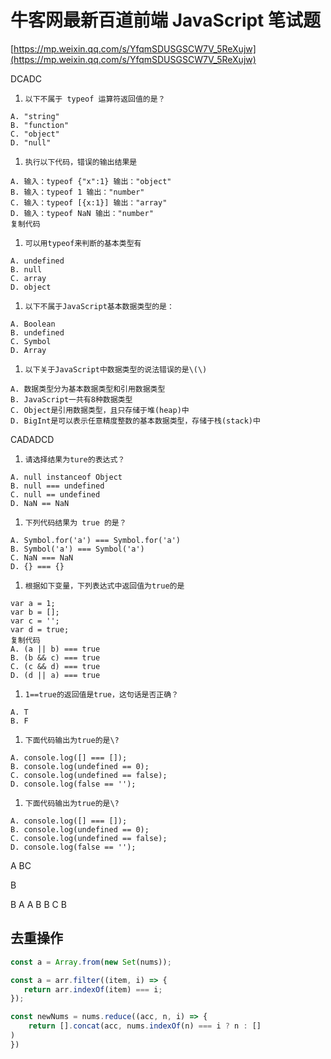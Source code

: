 # 牛客网最新百道前端 JavaScript 笔试题

[https://mp.weixin.qq.com/s/YfqmSDUSGSCW7V_5ReXujw](https://mp.weixin.qq.com/s/YfqmSDUSGSCW7V_5ReXujw)



DCADC

1. ```
   以下不属于 typeof 运算符返回值的是？
   ```

```
A. "string"
B. "function"
C. "object"
D. "null"
```

1. ```
   执行以下代码，错误的输出结果是
   ```

```
A. 输入：typeof {"x":1} 输出："object" 
B. 输入：typeof 1 输出："number" 
C. 输入：typeof [{x:1}] 输出："array" 
D. 输入：typeof NaN 输出："number"
复制代码
```

1. ```
   可以用typeof来判断的基本类型有
   ```

```
A. undefined
B. null
C. array
D. object
```

1. ```
   以下不属于JavaScript基本数据类型的是：
   ```

```
A. Boolean
B. undefined
C. Symbol
D. Array
```

1. ```
   以下关于JavaScript中数据类型的说法错误的是\(\)
   ```

```
A. 数据类型分为基本数据类型和引用数据类型
B. JavaScript一共有8种数据类型
C. Object是引用数据类型，且只存储于堆(heap)中
D. BigInt是可以表示任意精度整数的基本数据类型，存储于栈(stack)中
```



CADADCD

1. ```
   请选择结果为ture的表达式？
   ```

```
A. null instanceof Object
B. null === undefined
C. null == undefined
D. NaN == NaN
```



1. ```
   下列代码结果为 true 的是？
   ```

```
A. Symbol.for('a') === Symbol.for('a')
B. Symbol('a') === Symbol('a')
C. NaN === NaN
D. {} === {}
```

1. ```
   根据如下变量，下列表达式中返回值为true的是
   ```

```
var a = 1;
var b = [];
var c = '';
var d = true;
复制代码
A. (a || b) === true
B. (b && c) === true
C. (c && d) === true
D. (d || a) === true
```

1. ```
   1==true的返回值是true，这句话是否正确？
   ```

```
A. T
B. F
```

1. ```
   下面代码输出为true的是\?
   ```

```
A. console.log([] === []);
B. console.log(undefined == 0);
C. console.log(undefined == false);
D. console.log(false == '');
```

1. ```
   下面代码输出为true的是\?
   ```

```
A. console.log([] === []);
B. console.log(undefined == 0);
C. console.log(undefined == false);
D. console.log(false == '');
```



A BC


B 

B A A B B C B 



## 去重操作

```js
const a = Array.from(new Set(nums));

const a = arr.filter((item, i) => {
   return arr.indexOf(item) === i;
});

const newNums = nums.reduce((acc, n, i) => {
    return [].concat(acc, nums.indexOf(n) === i ? n : []
)
})
```












